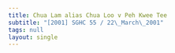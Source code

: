 ```yaml
---
title: Chua Lam alias Chua Loo v Peh Kwee Tee
subtitle: "[2001] SGHC 55 / 22\_March\_2001"
tags: null
layout: single
---
```


